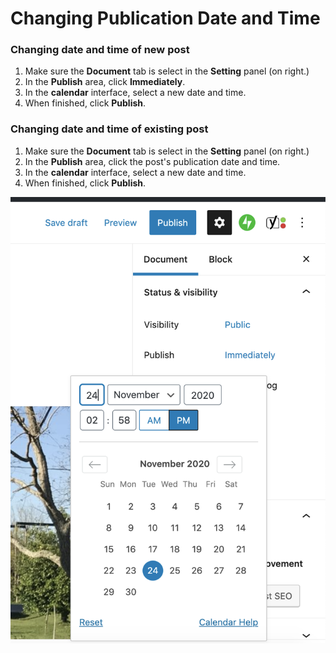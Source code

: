 # Changing Publication Date and Time

### Changing date and time of new post

1. Make sure the **Document** tab is select in the **Setting** panel (on right.)
2. In the **Publish** area, click **Immediately**.&#x20;
3. In the **calendar** interface, select a new date and time.&#x20;
4. When finished, click **Publish**.

### Changing date and time of existing post

1. Make sure the **Document** tab is select in the **Setting** panel (on right.)
2. In the **Publish** area, click the post's publication date and time.&#x20;
3. In the **calendar** interface, select a new date and time.&#x20;
4. When finished, click **Publish**.

![](../.gitbook/assets/publication-date.png)
